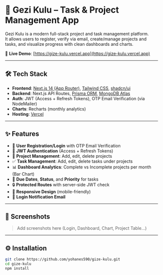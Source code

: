 # 🚀 Gezi Kulu – Task & Project Management App

Gezi Kulu is a modern full-stack project and task management platform.  
It allows users to register, verify via email, create/manage projects and tasks, and visualize progress with clean dashboards and charts.

🔗 **Live Demo**: [https://gize-kulu.vercel.app](https://gize-kulu.vercel.app)

---

## 🛠️ Tech Stack

- **Frontend**: [Next.js 14 (App Router)](https://nextjs.org), [Tailwind CSS](https://tailwindcss.com), [shadcn/ui](https://ui.shadcn.com)
- **Backend**: Next.js API Routes, [Prisma ORM](https://www.prisma.io/), [MongoDB Atlas](https://www.mongodb.com/cloud/atlas)
- **Auth**: JWT (Access + Refresh Tokens), OTP Email Verification (via NodeMailer)
- **Charts**: Recharts (monthly analytics)
- **Hosting**: [Vercel](https://vercel.com)

---

## ✨ Features

- 🔐 **User Registration/Login** with OTP Email Verification
- 🔄 **JWT Authentication** (Access + Refresh Tokens)
- 📁 **Project Management**: Add, edit, delete projects
- ✅ **Task Management**: Add, edit, delete tasks under projects
- 📊 **Dashboard Analytics**: Complete vs Incomplete projects per month (Bar Chart)
- 📅 **Due Dates**, **Status**, and **Priority** for tasks
- 🔒 **Protected Routes** with server-side JWT check
- 📱 **Responsive Design** (mobile-friendly)
- 💌 **Login Notification Email**

---

## 📸 Screenshots

> Add screenshots here (Login, Dashboard, Chart, Project Table...)

---

## ⚙️ Installation

```bash
git clone https://github.com/yohanes590/gize-kulu.git
cd gize-kulu
npm install
